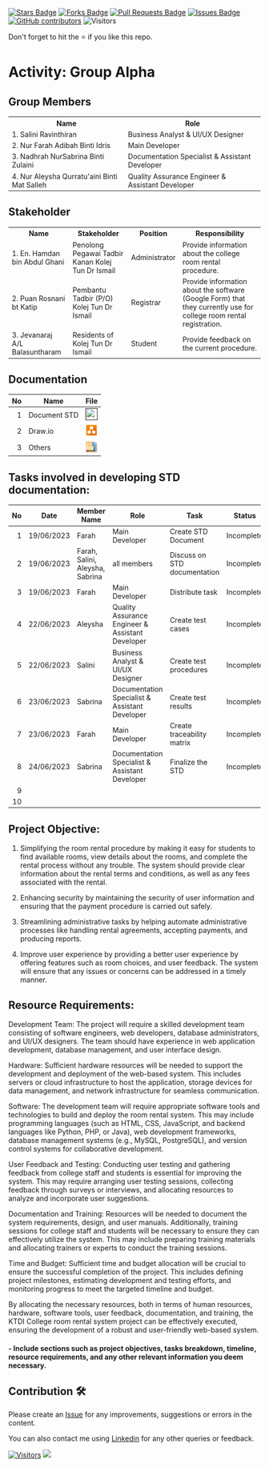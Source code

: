 
<a href="https://github.com/drshahizan/software-engineering/stargazers"><img src="https://img.shields.io/github/stars/drshahizan/software-engineering" alt="Stars Badge"/></a>
<a href="https://github.com/drshahizan/software-engineering/network/members"><img src="https://img.shields.io/github/forks/drshahizan/software-engineering" alt="Forks Badge"/></a>
<a href="https://github.com/drshahizan/software-engineering/pulls"><img src="https://img.shields.io/github/issues-pr/drshahizan/software-engineering" alt="Pull Requests Badge"/></a>
<a href="https://github.com/drshahizan/software-engineering/issues"><img src="https://img.shields.io/github/issues/drshahizan/software-engineering" alt="Issues Badge"/></a>
<a href="https://github.com/drshahizan/software-engineering/graphs/contributors"><img alt="GitHub contributors" src="https://img.shields.io/github/contributors/drshahizan/software-engineering?color=2b9348"></a>
![Visitors](https://api.visitorbadge.io/api/visitors?path=https%3A%2F%2Fgithub.com%2Fdrshahizan%2Fsoftware-engineering&labelColor=%23d9e3f0&countColor=%23697689&style=flat)


Don't forget to hit the :star: if you like this repo.

# Activity: Group Alpha

## Group Members
<table>
  <tr>
    <th>Name</th>
    <th>Role</th>
  </tr>
  <tr>
    <td>1. Salini Ravinthiran </td>
    <td> Business Analyst & UI/UX Designer </td>
  </tr>
  <tr>
    <td>2. Nur Farah Adibah Binti Idris </td>
    <td> Main Developer </td>
  </tr>
    <tr>
    <td>3. Nadhrah NurSabrina Binti Zulaini </td>
    <td> Documentation Specialist & Assistant Developer </td>
  </tr>
    <tr>
    <td>4. Nur Aleysha Qurratu'aini Binti Mat Salleh </td>
    <td> Quality Assurance Engineer & Assistant Developer </td>
  </tr>
</table>

## Stakeholder
<table>
  <tr>
    <th>Name</th>
    <th>Stakeholder</th>
    <th>Position</th>
    <th>Responsibility</th>
  </tr>
  <tr>
    <td>1. En. Hamdan bin Abdul Ghani</td>
    <td>Penolong Pegawai Tadbir Kanan Kolej Tun Dr Ismail</td>
    <td>Administrator</td>
    <td>Provide information about the college room rental procedure.</td>
  </tr>
    <tr>
    <td>2. Puan Rosnani bt Katip</td>
    <td>Pembantu Tadbir (P/O) Kolej Tun Dr Ismail</td>
    <td>Registrar</td>
    <td>Provide information about the software (Google Form) that they currently use for college room rental registration.</td>
  </tr>
    <tr>
    <td>3. Jevanaraj A/L Balasuntharam </td>
    <td>Residents of Kolej Tun Dr Ismail</td>
    <td>Student</td>
    <td>Provide feedback on the current procedure.</td>
  </tr>
</table>

## Documentation
| No | Name |File | 
| -----:| ----- | :------: | 
|1| Document STD| <a href="" ><img src="../../../../../images/pdf64.png" width="24px" height="24px" ></a>|
|2| Draw.io| <a href="" ><img src="../../../../../images/drawio.svg" width="24px" height="24px" ></a>|
|3| Others| <a href="" ><img src="../../../../../images/data_folder.png" width="24px" height="24px" ></a>|


## Tasks involved in developing STD documentation:

| No | Date | Member Name | Role	| Task	| Status	| 
| -----:| ----- | ------ | ------ | ------ | ------ |
| 1 | 19/06/2023| Farah | Main Developer | Create STD Document | Incomplete |
| 2 | 19/06/2023 | Farah, Salini, Aleysha, Sabrina   | all members | Discuss on STD documentation | Incomplete |
| 3 | 19/06/2023 | Farah  | Main Developer | Distribute task | Incomplete |
| 4 | 22/06/2023 | Aleysha | Quality Assurance Engineer & Assistant Developer | Create test cases | Incomplete |
| 5 | 22/06/2023 | Salini | Business Analyst & UI/UX Designer | Create test procedures | Incomplete | 
| 6 | 23/06/2023 | Sabrina | Documentation Specialist & Assistant Developer | Create test results | Incomplete | 
| 7 | 23/06/2023 | Farah | Main Developer | Create traceability matrix | Incomplete | 
| 8 | 24/06/2023 | Sabrina | Documentation Specialist & Assistant Developer | Finalize the STD | Incomplete | 
| 9 | |  |    |  | | 
| 10 |  |  |   |  | | 

## Project Objective: 
1. Simplifying the room rental procedure by making it easy for students to find available rooms, view details about the rooms, and complete the rental process without any trouble. The system should provide clear information about the rental terms and conditions, as well as any fees associated with the rental.

2. Enhancing security by maintaining the security of user information and ensuring that the payment procedure is carried out safely.

3. Streamlining administrative tasks by helping automate administrative processes like handling rental agreements, accepting payments, and producing reports.

4. Improve user experience by providing a better user experience by offering features such as room choices, and user feedback. The system will ensure that any issues or concerns can be addressed in a timely manner.

## Resource Requirements:

Development Team: The project will require a skilled development team consisting of software engineers, web developers, database administrators, and UI/UX designers. The team should have experience in web application development, database management, and user interface design.

Hardware: Sufficient hardware resources will be needed to support the development and deployment of the web-based system. This includes servers or cloud infrastructure to host the application, storage devices for data management, and network infrastructure for seamless communication.

Software: The development team will require appropriate software tools and technologies to build and deploy the room rental system. This may include programming languages (such as HTML, CSS, JavaScript, and backend languages like Python, PHP, or Java), web development frameworks, database management systems (e.g., MySQL, PostgreSQL), and version control systems for collaborative development.

User Feedback and Testing: Conducting user testing and gathering feedback from college staff and students is essential for improving the system. This may require arranging user testing sessions, collecting feedback through surveys or interviews, and allocating resources to analyze and incorporate user suggestions.

Documentation and Training: Resources will be needed to document the system requirements, design, and user manuals. Additionally, training sessions for college staff and students will be necessary to ensure they can effectively utilize the system. This may include preparing training materials and allocating trainers or experts to conduct the training sessions.

Time and Budget: Sufficient time and budget allocation will be crucial to ensure the successful completion of the project. This includes defining project milestones, estimating development and testing efforts, and monitoring progress to meet the targeted timeline and budget.

By allocating the necessary resources, both in terms of human resources, hardware, software tools, user feedback, documentation, and training, the KTDI College room rental system project can be effectively executed, ensuring the development of a robust and user-friendly web-based system.

#### - Include sections such as project objectives, tasks breakdown, timeline, resource requirements, and any other relevant information you deem necessary.

## Contribution 🛠️
Please create an [Issue](https://github.com/drshahizan/software-engineering/issues) for any improvements, suggestions or errors in the content.

You can also contact me using [Linkedin](https://www.linkedin.com/in/drshahizan/) for any other queries or feedback.

[![Visitors](https://api.visitorbadge.io/api/visitors?path=https%3A%2F%2Fgithub.com%2Fdrshahizan&labelColor=%23697689&countColor=%23555555&style=plastic)](https://visitorbadge.io/status?path=https%3A%2F%2Fgithub.com%2Fdrshahizan)
![](https://hit.yhype.me/github/profile?user_id=81284918)


